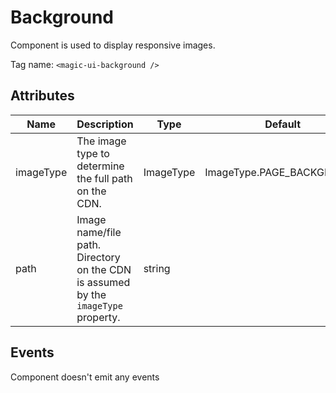 # Background

Component is used to display responsive images.

Tag name: `<magic-ui-background />`

## Attributes

| Name      | Description                                                                        | Type      | Default                   |
| --------- | ---------------------------------------------------------------------------------- | --------- | ------------------------- |
| imageType | The image type to determine the full path on the CDN.                              | ImageType | ImageType.PAGE_BACKGROUND |
| path      | Image name/file path. Directory on the CDN is assumed by the `imageType` property. | string    |

## Events

Component doesn't emit any events
